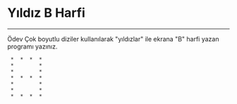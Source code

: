 # Yıldız B Harfi

---

Ödev
Çok boyutlu diziler kullanılarak "yıldızlar" ile ekrana "B" harfi yazan programı yazınız.
```
 *  *  *  * 
 *        * 
 *        * 
 *  *  *  * 
 *        * 
 *        * 
 *  *  *  * 
```